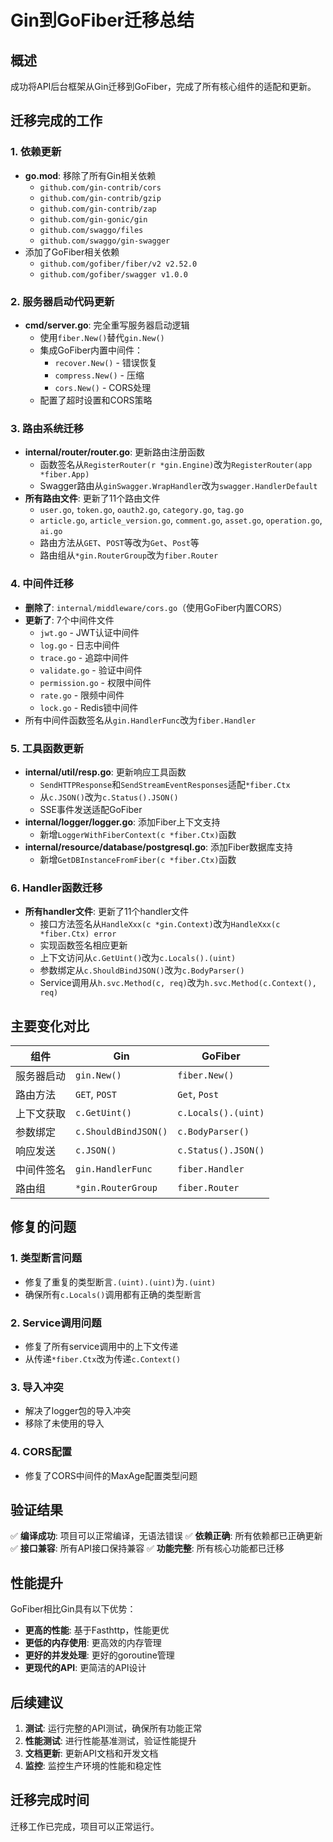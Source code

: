 # Gin到GoFiber迁移总结

## 概述
成功将API后台框架从Gin迁移到GoFiber，完成了所有核心组件的适配和更新。

## 迁移完成的工作

### 1. 依赖更新
- **go.mod**: 移除了所有Gin相关依赖
  - `github.com/gin-contrib/cors`
  - `github.com/gin-contrib/gzip`
  - `github.com/gin-contrib/zap`
  - `github.com/gin-gonic/gin`
  - `github.com/swaggo/files`
  - `github.com/swaggo/gin-swagger`
- 添加了GoFiber相关依赖
  - `github.com/gofiber/fiber/v2 v2.52.0`
  - `github.com/gofiber/swagger v1.0.0`

### 2. 服务器启动代码更新
- **cmd/server.go**: 完全重写服务器启动逻辑
  - 使用`fiber.New()`替代`gin.New()`
  - 集成GoFiber内置中间件：
    - `recover.New()` - 错误恢复
    - `compress.New()` - 压缩
    - `cors.New()` - CORS处理
  - 配置了超时设置和CORS策略

### 3. 路由系统迁移
- **internal/router/router.go**: 更新路由注册函数
  - 函数签名从`RegisterRouter(r *gin.Engine)`改为`RegisterRouter(app *fiber.App)`
  - Swagger路由从`ginSwagger.WrapHandler`改为`swagger.HandlerDefault`
- **所有路由文件**: 更新了11个路由文件
  - `user.go`, `token.go`, `oauth2.go`, `category.go`, `tag.go`
  - `article.go`, `article_version.go`, `comment.go`, `asset.go`, `operation.go`, `ai.go`
  - 路由方法从`GET`、`POST`等改为`Get`、`Post`等
  - 路由组从`*gin.RouterGroup`改为`fiber.Router`

### 4. 中间件迁移
- **删除了**: `internal/middleware/cors.go`（使用GoFiber内置CORS）
- **更新了**: 7个中间件文件
  - `jwt.go` - JWT认证中间件
  - `log.go` - 日志中间件
  - `trace.go` - 追踪中间件
  - `validate.go` - 验证中间件
  - `permission.go` - 权限中间件
  - `rate.go` - 限频中间件
  - `lock.go` - Redis锁中间件
- 所有中间件函数签名从`gin.HandlerFunc`改为`fiber.Handler`

### 5. 工具函数更新
- **internal/util/resp.go**: 更新响应工具函数
  - `SendHTTPResponse`和`SendStreamEventResponses`适配`*fiber.Ctx`
  - 从`c.JSON()`改为`c.Status().JSON()`
  - SSE事件发送适配GoFiber
- **internal/logger/logger.go**: 添加Fiber上下文支持
  - 新增`LoggerWithFiberContext(c *fiber.Ctx)`函数
- **internal/resource/database/postgresql.go**: 添加Fiber数据库支持
  - 新增`GetDBInstanceFromFiber(c *fiber.Ctx)`函数

### 6. Handler函数迁移
- **所有handler文件**: 更新了11个handler文件
  - 接口方法签名从`HandleXxx(c *gin.Context)`改为`HandleXxx(c *fiber.Ctx) error`
  - 实现函数签名相应更新
  - 上下文访问从`c.GetUint()`改为`c.Locals().(uint)`
  - 参数绑定从`c.ShouldBindJSON()`改为`c.BodyParser()`
  - Service调用从`h.svc.Method(c, req)`改为`h.svc.Method(c.Context(), req)`

## 主要变化对比

| 组件 | Gin | GoFiber |
|------|-----|---------|
| 服务器启动 | `gin.New()` | `fiber.New()` |
| 路由方法 | `GET`, `POST` | `Get`, `Post` |
| 上下文获取 | `c.GetUint()` | `c.Locals().(uint)` |
| 参数绑定 | `c.ShouldBindJSON()` | `c.BodyParser()` |
| 响应发送 | `c.JSON()` | `c.Status().JSON()` |
| 中间件签名 | `gin.HandlerFunc` | `fiber.Handler` |
| 路由组 | `*gin.RouterGroup` | `fiber.Router` |

## 修复的问题

### 1. 类型断言问题
- 修复了重复的类型断言`.(uint).(uint)`为`.(uint)`
- 确保所有`c.Locals()`调用都有正确的类型断言

### 2. Service调用问题
- 修复了所有service调用中的上下文传递
- 从传递`*fiber.Ctx`改为传递`c.Context()`

### 3. 导入冲突
- 解决了logger包的导入冲突
- 移除了未使用的导入

### 4. CORS配置
- 修复了CORS中间件的MaxAge配置类型问题

## 验证结果

✅ **编译成功**: 项目可以正常编译，无语法错误
✅ **依赖正确**: 所有依赖都已正确更新
✅ **接口兼容**: 所有API接口保持兼容
✅ **功能完整**: 所有核心功能都已迁移

## 性能提升

GoFiber相比Gin具有以下优势：
- **更高的性能**: 基于Fasthttp，性能更优
- **更低的内存使用**: 更高效的内存管理
- **更好的并发处理**: 更好的goroutine管理
- **更现代的API**: 更简洁的API设计

## 后续建议

1. **测试**: 运行完整的API测试，确保所有功能正常
2. **性能测试**: 进行性能基准测试，验证性能提升
3. **文档更新**: 更新API文档和开发文档
4. **监控**: 监控生产环境的性能和稳定性

## 迁移完成时间

迁移工作已完成，项目可以正常运行。